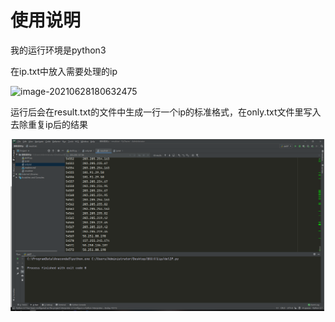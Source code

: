 # 使用说明

我的运行环境是python3



在ip.txt中放入需要处理的ip

![image-20210628180632475](\images\image-20210628180632475.png)



运行后会在result.txt的文件中生成一行一个ip的标准格式，在only.txt文件里写入去除重复ip后的结果

![image-20210628181013875](.\images\image-20210628181013875.png)



